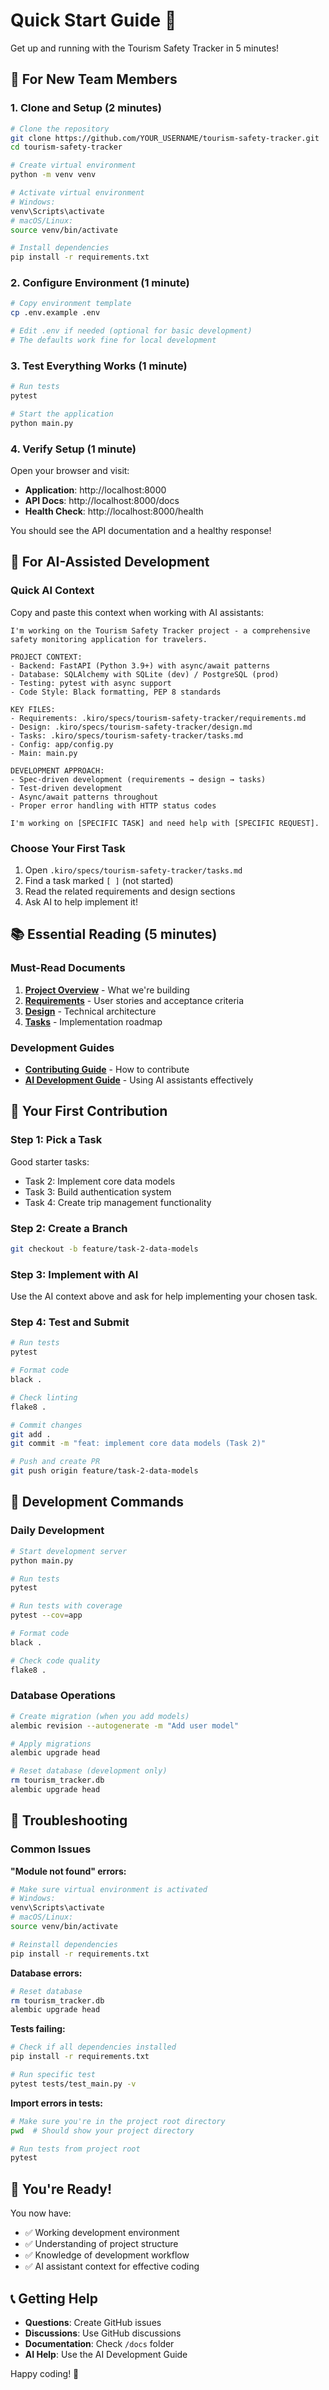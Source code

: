 # Quick Start Guide 🚀

Get up and running with the Tourism Safety Tracker in 5 minutes!

## 🎯 For New Team Members

### 1. Clone and Setup (2 minutes)
```bash
# Clone the repository
git clone https://github.com/YOUR_USERNAME/tourism-safety-tracker.git
cd tourism-safety-tracker

# Create virtual environment
python -m venv venv

# Activate virtual environment
# Windows:
venv\Scripts\activate
# macOS/Linux:
source venv/bin/activate

# Install dependencies
pip install -r requirements.txt
```

### 2. Configure Environment (1 minute)
```bash
# Copy environment template
cp .env.example .env

# Edit .env if needed (optional for basic development)
# The defaults work fine for local development
```

### 3. Test Everything Works (1 minute)
```bash
# Run tests
pytest

# Start the application
python main.py
```

### 4. Verify Setup (1 minute)
Open your browser and visit:
- **Application**: http://localhost:8000
- **API Docs**: http://localhost:8000/docs
- **Health Check**: http://localhost:8000/health

You should see the API documentation and a healthy response!

## 🤖 For AI-Assisted Development

### Quick AI Context
Copy and paste this context when working with AI assistants:

```
I'm working on the Tourism Safety Tracker project - a comprehensive safety monitoring application for travelers.

PROJECT CONTEXT:
- Backend: FastAPI (Python 3.9+) with async/await patterns
- Database: SQLAlchemy with SQLite (dev) / PostgreSQL (prod)
- Testing: pytest with async support
- Code Style: Black formatting, PEP 8 standards

KEY FILES:
- Requirements: .kiro/specs/tourism-safety-tracker/requirements.md
- Design: .kiro/specs/tourism-safety-tracker/design.md
- Tasks: .kiro/specs/tourism-safety-tracker/tasks.md
- Config: app/config.py
- Main: main.py

DEVELOPMENT APPROACH:
- Spec-driven development (requirements → design → tasks)
- Test-driven development
- Async/await patterns throughout
- Proper error handling with HTTP status codes

I'm working on [SPECIFIC TASK] and need help with [SPECIFIC REQUEST].
```

### Choose Your First Task
1. Open `.kiro/specs/tourism-safety-tracker/tasks.md`
2. Find a task marked `[ ]` (not started)
3. Read the related requirements and design sections
4. Ask AI to help implement it!

## 📚 Essential Reading (5 minutes)

### Must-Read Documents
1. **[Project Overview](../README.md)** - What we're building
2. **[Requirements](.kiro/specs/tourism-safety-tracker/requirements.md)** - User stories and acceptance criteria
3. **[Design](.kiro/specs/tourism-safety-tracker/design.md)** - Technical architecture
4. **[Tasks](.kiro/specs/tourism-safety-tracker/tasks.md)** - Implementation roadmap

### Development Guides
- **[Contributing Guide](CONTRIBUTING.md)** - How to contribute
- **[AI Development Guide](AI_DEVELOPMENT_GUIDE.md)** - Using AI assistants effectively

## 🎯 Your First Contribution

### Step 1: Pick a Task
Good starter tasks:
- Task 2: Implement core data models
- Task 3: Build authentication system
- Task 4: Create trip management functionality

### Step 2: Create a Branch
```bash
git checkout -b feature/task-2-data-models
```

### Step 3: Implement with AI
Use the AI context above and ask for help implementing your chosen task.

### Step 4: Test and Submit
```bash
# Run tests
pytest

# Format code
black .

# Check linting
flake8 .

# Commit changes
git add .
git commit -m "feat: implement core data models (Task 2)"

# Push and create PR
git push origin feature/task-2-data-models
```

## 🔧 Development Commands

### Daily Development
```bash
# Start development server
python main.py

# Run tests
pytest

# Run tests with coverage
pytest --cov=app

# Format code
black .

# Check code quality
flake8 .
```

### Database Operations
```bash
# Create migration (when you add models)
alembic revision --autogenerate -m "Add user model"

# Apply migrations
alembic upgrade head

# Reset database (development only)
rm tourism_tracker.db
alembic upgrade head
```

## 🐛 Troubleshooting

### Common Issues

**"Module not found" errors:**
```bash
# Make sure virtual environment is activated
# Windows:
venv\Scripts\activate
# macOS/Linux:
source venv/bin/activate

# Reinstall dependencies
pip install -r requirements.txt
```

**Database errors:**
```bash
# Reset database
rm tourism_tracker.db
alembic upgrade head
```

**Tests failing:**
```bash
# Check if all dependencies installed
pip install -r requirements.txt

# Run specific test
pytest tests/test_main.py -v
```

**Import errors in tests:**
```bash
# Make sure you're in the project root directory
pwd  # Should show your project directory

# Run tests from project root
pytest
```

## 🎉 You're Ready!

You now have:
- ✅ Working development environment
- ✅ Understanding of project structure
- ✅ Knowledge of development workflow
- ✅ AI assistant context for effective coding

## 📞 Getting Help

- **Questions**: Create GitHub issues
- **Discussions**: Use GitHub discussions
- **Documentation**: Check `/docs` folder
- **AI Help**: Use the AI Development Guide

Happy coding! 🚀